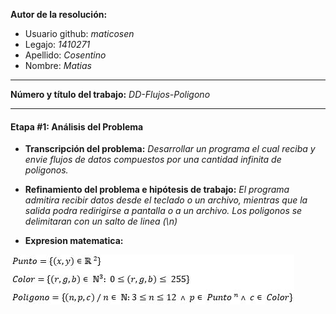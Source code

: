 **Autor de la resolución:**
  * Usuario github: *maticosen*
  * Legajo: *1410271*
  * Apellido: *Cosentino*
  * Nombre: *Matias*
  
---  

**Número y título del trabajo:** *DD-Flujos-Poligono*

---

#### Etapa #1: Análisis del Problema

* **Transcripción del problema:** *Desarrollar un programa el cual reciba y envie flujos de datos compuestos por una cantidad infinita de poligonos.*

* **Refinamiento del problema e hipótesis de trabajo:** *El programa admitira recibir datos desde el teclado o un archivo, mientras que la salida podra redirigirse a pantalla o a un archivo. Los poligonos se delimitaran con un salto de linea (\n)*

* **Expresion matematica:**

![](https://github.com/maticosen/AED/blob/master/Otros/07_Lex.JPG)
